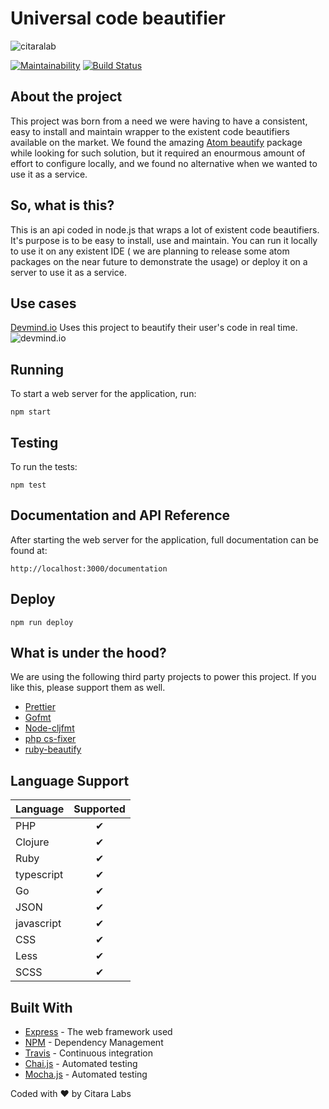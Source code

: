 # Universal code beautifier

![citaralab](https://user-images.githubusercontent.com/20716798/28749145-62359dba-7494-11e7-8fdf-a2e10f07dd03.png)

[![Maintainability](https://api.codeclimate.com/v1/badges/f2d47b6738c1508024bc/maintainability)](https://codeclimate.com/github/LukasMeine/universal-code-beautifer/maintainability)
[![Build Status](https://travis-ci.org/LukasMeine/universal-code-beautifer.svg?branch=master)](https://travis-ci.org/LukasMeine/universal-code-beautifer)

## About the project
This project was born from a need we were having to have a consistent, easy to install and maintain wrapper to the existent code beautifiers available on the market. We found the amazing [Atom beautify](https://atom.io/packages/atom-beautify) package while looking for such solution, but it required an enourmous amount of effort to configure locally, and we found no alternative when we wanted to use it as a service.

## So, what is this?
This is an api coded in node.js that wraps a lot of existent code beautifiers. It's purpose is to be easy to install, use and maintain. You can run it locally to use it on any existent IDE ( we are planning to release some atom packages on the near future to demonstrate the usage) or deploy it on a server to use it as a service.

## Use cases

[Devmind.io](https://devmind.io) Uses this project to beautify their user's code in real time. 
![devmind.io](https://user-images.githubusercontent.com/20716798/33351262-077dd472-d48a-11e7-8c93-3e3181f367fa.gif)

## Running

To start a web server for the application, run:

    npm start

## Testing

To run the tests:

    npm test

## Documentation and API Reference

After starting the web server for the application, full documentation can be found at:

    http://localhost:3000/documentation

## Deploy
    npm run deploy

## What is under the hood?
We are using the following third party projects to power this project. If you like this, please support them as well.
- [Prettier](https://github.com/prettier/prettier)
- [Gofmt](https://golang.org/cmd/gofmt/)
- [Node-cljfmt](https://github.com/snoe/node-cljfmt)
- [php cs-fixer](https://github.com/FriendsOfPHP/PHP-CS-Fixer)
- [ruby-beautify](https://github.com/erniebrodeur/ruby-beautify)

## Language Support

| Language | Supported |
|----------|:-------------:|
|PHP| &#10004; |
Clojure| &#10004; |
Ruby| &#10004; |
typescript| &#10004; |
Go| &#10004; |
JSON| &#10004; |
javascript| &#10004; |
CSS| &#10004; |
Less| &#10004; |
SCSS| &#10004; |

## Built With

* [Express](https://expressjs.com) - The web framework used
* [NPM](https://www.npmjs.com/) - Dependency Management
* [Travis](https://travis-ci.org/) - Continuous integration
* [Chai.js](http://chaijs.com/) - Automated testing
* [Mocha.js](https://mochajs.org/) - Automated testing



Coded with ❤ by Citara Labs
